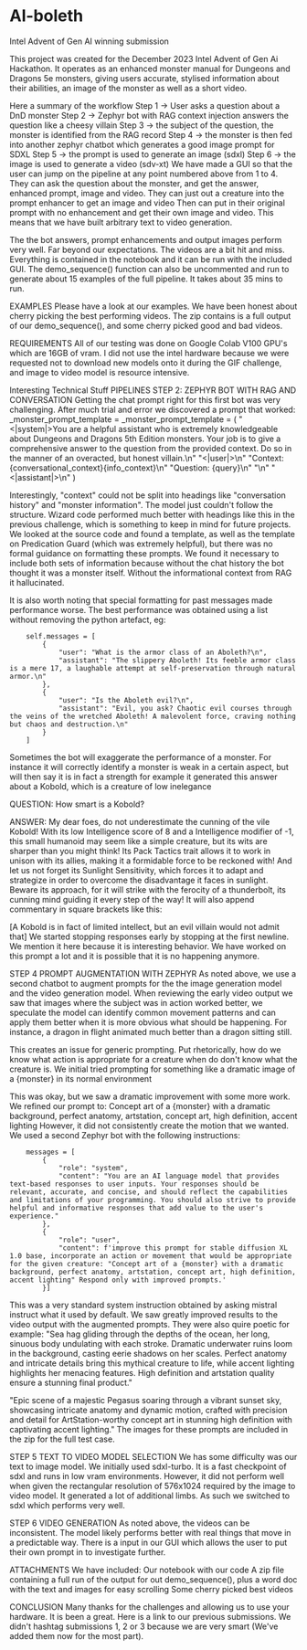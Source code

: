 # AI-boleth
Intel Advent of Gen AI winning submission

This project was created for the December 2023 Intel Advent of Gen Ai Hackathon. It operates as an enhanced monster manual for Dungeons and Dragons 5e monsters, giving users accurate, stylised information about their abilities, an image of the monster as well as a short video.

Here a summary of the workflow
Step 1 -> User asks a question about a DnD monster
Step 2 -> Zephyr bot with RAG context injection answers the question like a cheesy villain
Step 3 -> the subject of the question, the monster is identified from the RAG record
Step 4 -> the monster is then fed into another zephyr chatbot which generates a good image prompt for SDXL
Step 5 -> the prompt is used to generate an image (sdxl)
Step 6 -> the image is used to generate a video (sdv-xt)
We have made a GUI so that the user can jump on the pipeline at any point numbered above from 1 to 4.
They can ask the question about the monster, and get the answer, enhanced prompt, image and video.
They can just out a creature into the prompt enhancer to get an image and video
Then can put in their original prompt with no enhancement and get their own image and video.
This means that we have built arbitrary text to video generation.

The the bot answers, prompt enhancements and output images perform very well. Far beyond our expectations. The videos are a bit hit and miss.
Everything is contained in the notebook and it can be run with the included GUI. The demo_sequence() function can also be uncommented and run to generate about 15 examples of the full pipeline. It takes about 35 mins to run.

EXAMPLES
Please have a look at our examples. We have been honest about cherry picking the best performing videos. The zip contains is a full output of our demo_sequence(), and some cherry picked good and bad videos.

REQUIREMENTS
All of our testing was done on Google Colab V100 GPU's which are 16GB of vram. I did not use the intel hardware because we were requested not to download new models onto it during the GIF challenge, and image to video model is resource intensive.

Interesting Technical Stuff
PIPELINES STEP 2: ZEPHYR BOT WITH RAG AND CONVERSATION
Getting the chat prompt right for this first bot was very challenging. After much trial and error we discovered a prompt that worked:
        _monster_prompt_template = _monster_prompt_template = (
            "<|system|>You are a helpful assistant who is extremely knowledgeable about Dungeons and Dragons 5th Edition monsters. Your job is to give a comprehensive answer to the question from the provided context. Do so in the manner of an overacted, but honest villain.</s>\n"
            "<|user|>\n"
            "Context: {conversational_context}{info_context}\n"
            "Question: {query}\n"
            "</s>\n"
            "<|assistant|>\n"
        )
        
Interestingly, "context" could not be split into headings like "conversation history" and "monster information". The model just couldn't follow the structure. Wizard code performed much better with headings like this in the previous challenge, which is something to keep in mind for future projects.
We looked at the source code and found a template, as well as the template on Predication Guard (which was extremely helpful), but there was no formal guidance on formatting these prompts.
We found it necessary to include both sets of information because without the chat history the bot thought it was a monster itself. Without the informational context from RAG it hallucinated.

It is also worth noting that special formatting for past messages made performance worse. The best performance was obtained using a list without removing the python artefact, eg:

        self.messages = [
            {
                "user": "What is the armor class of an Aboleth?\n",
                "assistant": "The slippery Aboleth! Its feeble armor class is a mere 17, a laughable attempt at self-preservation through natural armor.\n"
            },
            {
                "user": "Is the Aboleth evil?\n",
                "assistant": "Evil, you ask? Chaotic evil courses through the veins of the wretched Aboleth! A malevolent force, craving nothing but chaos and destruction.\n"
            }
        ]

Sometimes the bot will exaggerate the performance of a monster. For instance it will correctly identify a monster is weak in a certain aspect, but will then say it is in fact a strength for example it generated this answer about a Kobold, which is a creature of low inelegance

QUESTION:
How smart is a Kobold?

ANSWER:
My dear foes, do not underestimate the cunning of the vile Kobold! With its low Intelligence score of 8 and a Intelligence modifier of -1, this small humanoid may seem like a simple creature, but its wits are sharper than you might think! Its Pack Tactics trait allows it to work in unison with its allies, making it a formidable force to be reckoned with! And let us not forget its Sunlight Sensitivity, which forces it to adapt and strategize in order to overcome the disadvantage it faces in sunlight. Beware its approach, for it will strike with the ferocity of a thunderbolt, its cunning mind guiding it every step of the way!
It will also append commentary in square brackets like this:

[A Kobold is in fact of limited intellect, but an evil villain would not admit that]
We started stopping responses early by stopping at the first newline. We mention it here because it is interesting behavior. We have worked on this prompt a lot and it is possible that it is no happening anymore.

STEP 4 PROMPT AUGMENTATION WITH ZEPHYR
As noted above, we use a second chatbot to augment prompts for the the image generation model and the video generation model. When reviewing the early video output we saw that images where the subject was in action worked better, we speculate the model can identify common movement patterns and can apply them better when it is more obvious what should be happening. For instance, a dragon in flight animated much better than a dragon sitting still.

This creates an issue for generic prompting. Put rhetorically, how do we know what action is appropriate for a creature when do don't know what the creature is. We initial tried prompting for something like
a dramatic image of a {monster} in its normal environment

This was okay, but we saw a dramatic improvement with some more work. We refined our prompt to:
Concept art of a {monster} with a dramatic background, perfect anatomy, artstation, concept art, high definition, accent lighting
However, it did not consistently create the motion that we wanted. We used a second Zephyr bot with the following instructions:

        messages = [
            {
                "role": "system",
                "content": "You are an AI language model that provides text-based responses to user inputs. Your responses should be relevant, accurate, and concise, and should reflect the capabilities and limitations of your programming. You should also strive to provide helpful and informative responses that add value to the user's experience."
            },
            {
                "role": "user",
                "content": f'improve this prompt for stable diffusion XL 1.0 base, incorporate an action or movement that would be appropriate for the given creature: "Concept art of a {monster} with a dramatic background, perfect anatomy, artstation, concept art, high definition, accent lighting" Respond only with improved prompts.'
            }]
            
This was a very standard system instruction obtained by asking mistral instruct what it used by default.
We saw greatly improved results to the video output with the augmented prompts. They were also quire poetic for example:
"Sea hag gliding through the depths of the ocean, her long, sinuous body undulating with each stroke. Dramatic underwater ruins loom in the background, casting eerie shadows on her scales. Perfect anatomy and intricate details bring this mythical creature to life, while accent lighting highlights her menacing features. High definition and artstation quality ensure a stunning final product."

"Epic scene of a majestic Pegasus soaring through a vibrant sunset sky, showcasing intricate anatomy and dynamic motion, crafted with precision and detail for ArtStation-worthy concept art in stunning high definition with captivating accent lighting."
The images for these prompts are included in the zip for the full test case.

STEP 5 TEXT TO VIDEO MODEL SELECTION
We has some difficulty was our text to image model. We initially used sdxl-turbo. It is a fast checkpoint of sdxl and runs in low vram environments. However, it did not perform well when given the rectangular resolution of 576x1024 required by the image to video model. It generated a lot of additional limbs.
As such we switched to sdxl which performs very well.

STEP 6 VIDEO GENERATION
As noted above, the videos can be inconsistent. The model likely performs better with real things that move in a predictable way. There is a input in our GUI which allows the user to put their own prompt in to investigate further.

ATTACHMENTS
We have included:
Our notebook with our code
 A zip file containing a full run of the output for out demo_sequence(), plus a word doc with the text and images for easy scrolling
 Some cherry picked best videos

CONCLUSION
Many thanks for the challenges and allowing us to use your hardware. It is been a great.
Here is a link to our previous submissions. We didn't hashtag submissions 1, 2 or 3 because we are very smart (We've added them now for the most part).


 
